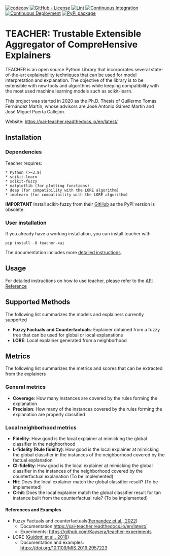 [![codecov](https://codecov.io/gh/Kaysera/teacher/branch/main/graph/badge.svg?token=QFA17A64EW)](https://codecov.io/gh/Kaysera/teacher)
[![GitHub - License](https://img.shields.io/github/license/Kaysera/teacher?logo=github&style=flat&color=green)](https://github.com/Kaysera/teacher/blob/main/LICENSE)
[![Lint](https://github.com/Kaysera/teacher/actions/workflows/linting.yml/badge.svg)](https://github.com/Kaysera/teacher/actions/workflows/linting.yml)
[![Continuous Integration](https://github.com/Kaysera/teacher/actions/workflows/integration.yml/badge.svg)](https://github.com/Kaysera/teacher/actions/workflows/integration.yml)
[![Continuous Deployment](https://github.com/Kaysera/teacher/actions/workflows/python-publish.yml/badge.svg)](https://github.com/Kaysera/teacher/actions/workflows/python-publish.yml)
[![PyPi package](https://badge.fury.io/py/teacher-xai.svg)](https://pypi.org/project/teacher-xai/)

# TEACHER: Trustable Extensible Aggregator of CompreHensive Explainers

TEACHER is an open source Python Library that incorporates several state-of-the-art 
explainability techniques that can be used for model interpretation and explanation. 
The objective of the library is to be extensible with new tools and algorithms while 
keeping compatibility with the most used machine learning models such as scikit-learn.

This project was started in 2020 as the Ph.D. Thesis of Guillermo Tomás Fernández Martín,
whose advisors are José Antonio Gámez Martín and José Miguel Puerta Callejón.

Website: <https://xai-teacher.readthedocs.io/en/latest/>

## Installation

### Dependencies

Teacher requires:

    * Python (>=3.9)
    * scikit-learn 
    * scikit-fuzzy
    * matplotlib (for plotting functions)
    * deap (for compatibility with the LORE algorithm)
    * imblearn (for compatibility with the LORE algorithm)

**IMPORTANT** Install scikit-fuzzy from their [GitHub](https://github.com/scikit-fuzzy/scikit-fuzzy) as the PyPi version
is obsolete.

### User installation

If you already have a working installation, you can install teacher with 

```shell
pip install -U teacher-xai
```

The documentation includes more [detailed instructions](https://xai-teacher.readthedocs.io/en/latest/users/installing/index.html).

## Usage

For detailed instructions on how to use teacher, please refer to the [API Reference](https://xai-teacher.readthedocs.io/en/latest/api/index.html)

## Supported Methods

The following list summarizes the models and explainers currently supported
- **Fuzzy Factuals and Counterfactuals**: Explainer obtained from a fuzzy tree that can be used for global or local explanations
- **LORE**: Local explainer generated from a neighborhood
  
## Metrics

The following list summarizes the metrics and scores that can be extracted from the explainers

### General metrics
- **Coverage**: How many instances are covered by the rules forming the explanation
- **Precision**: How many of the instances covered by the rules forming the explanation are properly classified

### Local neighborhood metrics 
- **Fidelity**: How good is the local explainer at mimicking the global classifier in the neighborhood
- **L-fidelity (Rule fidelity)**: How good is the local explainer at mimicking the global classifier in the instances of the neighborhood covered by the factual explanation
- **Cl-fidelity**: How good is the local explainer at mimicking the global classifier in the instances of the neighborhood covered by the counterfactual explanation (To be implemented)
- **Hit**: Does the local explainer match the global classifier result? (To be implemented)
- **C-hit**: Does the local explainer match the global classifier result for tan instance built from the counterfactual rule? (To be implemented)

#### References and Examples
- Fuzzy Factuals and counterfactuals([Fernandez et al., 2022](https://doi.org/10.1109/TFUZZ.2022.3179582))
  - Documentation <https://xai-teacher.readthedocs.io/en/latest/>
  - Experiments: <https://github.com/Kaysera/teacher-experiments>
- LORE ([Guidotti et al., 2018](https://doi.org/10.1109/MIS.2019.2957223))
  - Documentation and examples: <https://doi.org/10.1109/MIS.2019.2957223>